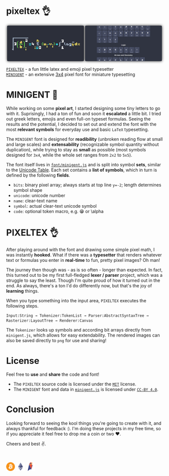 # pixeltex 👌

<p align="center">
    <img src="imgs/pixeltex.png" width=49% style="border-radius:3px; filter:drop-shadow(0 0 4px #222);"></img>
    <img src="imgs/minigent.png" width=49% style="border-radius:3px; filter:drop-shadow(0 0 4px #222);"></img>
</p>

[`PIXELTEX`](https://gurki.github.io/pixeltex) - a fun little latex and emoji pixel typesetter<br>
[`MINIGENT`](https://gurki.github.io/minigent) - an extensive <u title="mostly; extended set also includes 2x4, 2x5, 3x5, 4x4, 5x4 for math and other symbols">3x4</u> pixel font for miniature typesetting<br>

# MINIGENT 🎩
While working on some **pixel art**, I started designing some tiny letters to go with it. Suprisingly, I had a ton of fun and soon it **escalated** a little bit. I tried out greek letters, emojis and even full-on typeset formulas. Seeing the results and the potential, I decided to set out and extend the font with the most **relevant symbols** for everyday use and basic `LaTeX` typesetting.

The `MINIGENT` font is designed for **readibility** (unbroken reading flow at small and large scales) and **extensability** (recognizable symbol quantity without duplication), while trying to stay as **small** as possible (most symbols designed for `3x4`, while the whole set ranges from `2x2` to `5x5`).

The font itself lives in [`font/minigent.js`](font/minigent.js) and is split into symbol **sets**, similar to the [Unicode Table](https://unicode-table.com/en/sets/).
Each set contains a **list of symbols**, which in turn is defined by the following **fields**.

- `bits`: binary pixel array; always starts at top line `y=-2`; length determines symbol shape
- `unicode`: unicode number
- `name`: clear-text name
- `symbol`: actual clear-text unicode symbol
- `code`: optional token macro, e.g. :grin: or \alpha

# PIXELTEX 👌
After playing around with the font and drawing some simple pixel math, I was instantly **hooked**.
What if there was a **typesetter** that renders whatever text or formulas you enter in **real-time** to fun, pretty pixel images?
Oh man!

The journey then though was - as is so often - longer than expected.
In fact, this turned out to be my first full-fledged **lexer / parser** project, which was a struggle to say the least.
Though I'm quite proud of how it turned out in the end.
As always, there's a ton I'd do differently now, but that's the joy of **learning** things.

When you type something into the input area, `PIXELTEX` executes the following steps.

```
Input:String → Tokenizer:TokenList → Parser:AbstractSyntaxTree → Rasterizer:LayoutTree → Renderer:Canvas
```

The `Tokenizer` looks up symbols and according bit arrays directly from `minigent.js`, which allows for easy extendability.
The rendered images can also be saved directly to `png` for use and sharing!

# License
Feel free to **use** and **share** the code and font!
- The `PIXELTEX` source code is licensed under the [`MIT`](LICENSE) license.
- The `MINIGENT` font and data in [`minigent.js`](font/minigent.js) is licensed under [`CC-BY 4.0`](font/LICENSE).

# Conclusion
Looking forward to seeing the kool things you're going to create with it, and always thankful for feedback :).
I'm doing these projects in my free time, so if you appreciate it feel free to drop me a coin or two ❤️.

Cheers and best ✌️.

<br>

[<img src=imgs/btc-icon.png height=28/>](imgs/btc.png)
[<img src=imgs/eth-icon.png height=28/>](imgs/eth.png)
[<img src=imgs/rvn-icon.png height=28/>](imgs/rvn.png)

